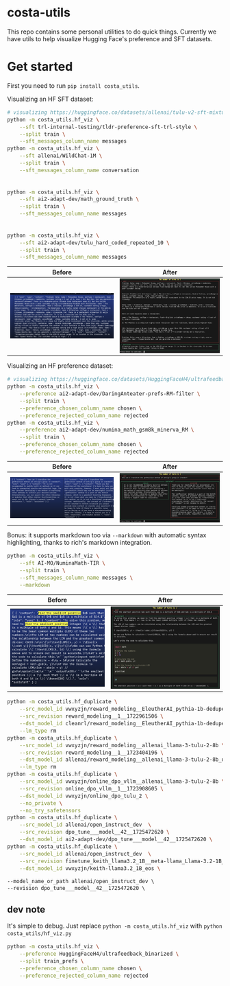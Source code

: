 # costa-utils

This repo contains some personal utilities to do quick things. Currently we have utils to help visualize Hugging Face's preference and SFT datasets.


# Get started

First you need to run `pip install costa_utils`.


Visualizing an HF SFT dataset:

```bash
# visualizing https://huggingface.co/datasets/allenai/tulu-v2-sft-mixture
python -m costa_utils.hf_viz \
    --sft trl-internal-testing/tldr-preference-sft-trl-style \
    --split train \
    --sft_messages_column_name messages
python -m costa_utils.hf_viz \
    --sft allenai/WildChat-1M \
    --split train \
    --sft_messages_column_name conversation


python -m costa_utils.hf_viz \
    --sft ai2-adapt-dev/math_ground_truth \
    --split train \
    --sft_messages_column_name messages


python -m costa_utils.hf_viz \
    --sft ai2-adapt-dev/tulu_hard_coded_repeated_10 \
    --split train \
    --sft_messages_column_name messages
```



| Before      | After |
| ----------- | ----------- |
| ![](static/sft_hf.png)      | ![](static/sft.png)       |


Visualizing an HF preference dataset:

```bash
# visualizing https://huggingface.co/datasets/HuggingFaceH4/ultrafeedback_binarized
python -m costa_utils.hf_viz \
    --preference ai2-adapt-dev/DaringAnteater-prefs-RM-filter \
    --split train \
    --preference_chosen_column_name chosen \
    --preference_rejected_column_name rejected
python -m costa_utils.hf_viz \
    --preference ai2-adapt-dev/numina_math_gsm8k_minerva_RM \
    --split train \
    --preference_chosen_column_name chosen \
    --preference_rejected_column_name rejected
```



| Before      | After |
| ----------- | ----------- |
| ![](static/pref_hf.png)     | ![](static/pref.png)      |




Bonus: it supports markdown too via `--markdown` with automatic syntax highlighting, thanks to rich's markdown integration.

```bash
python -m costa_utils.hf_viz \
    --sft AI-MO/NuminaMath-TIR \
    --split train \
    --sft_messages_column_name messages \
    --markdown
```





| Before      | After |
| ----------- | ----------- |
| ![](<static/math_and_code_hf.png>)   | ![](<static/math_and_code_markdown.png>)      |





```bash
python -m costa_utils.hf_duplicate \
    --src_model_id vwxyzjn/reward_modeling__EleutherAI_pythia-1b-deduped \
    --src_revision reward_modeling__1__1722961506 \
    --dst_model_id cleanrl/reward_modeling__EleutherAI_pythia-1b-deduped_sentiment \
    --lm_type rm
python -m costa_utils.hf_duplicate \
    --src_model_id vwxyzjn/reward_modeling__allenai_llama-3-tulu-2-8b \
    --src_revision reward_modeling__1__1723404196 \
    --dst_model_id allenai/reward_modeling__allenai_llama-3-tulu-2-8b_ultrafeedback \
    --lm_type rm
python -m costa_utils.hf_duplicate \
    --src_model_id vwxyzjn/online_dpo_vllm__allenai_llama-3-tulu-2-8b \
    --src_revision online_dpo_vllm__1__1723908605 \
    --dst_model_id vwxyzjn/online_dpo_tulu_2 \
    --no_private \
    --no_try_safetensors
python -m costa_utils.hf_duplicate \
    --src_model_id allenai/open_instruct_dev  \
    --src_revision dpo_tune___model__42__1725472620 \
    --dst_model_id ai2-adapt-dev/dpo_tune___model__42__1725472620 \
python -m costa_utils.hf_duplicate \
    --src_model_id allenai/open_instruct_dev  \
    --src_revision finetune_keith_llama3.2_1B__meta-llama_Llama-3.2-1B__42__1729880809 \
    --dst_model_id vwxyzjn/keith-llama3.2_1B_eos \
```

    --model_name_or_path allenai/open_instruct_dev \
    --revision dpo_tune___model__42__1725472620 \
## dev note

It's simple to debug. Just replace `python -m costa_utils.hf_viz` with `python costa_utils/hf_viz.py`

```bash
python -m costa_utils.hf_viz \
    --preference HuggingFaceH4/ultrafeedback_binarized \
    --split train_prefs \
    --preference_chosen_column_name chosen \
    --preference_rejected_column_name rejected
```
